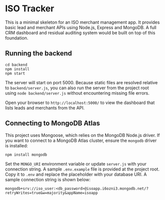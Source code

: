 # ISO Tracker

This is a minimal skeleton for an ISO merchant management app. It provides basic lead and merchant APIs using Node.js, Express and MongoDB. A full CRM dashboard and residual auditing system would be built on top of this foundation.

## Running the backend

```
cd backend
npm install
npm start
```

The server will start on port 5000. Because static files are resolved relative to
`backend/server.js`, you can also run the server from the project root using
`node backend/server.js` without encountering missing file errors.

Open your browser to `http://localhost:5000/` to view the dashboard that lists
leads and merchants from the API.

## Connecting to MongoDB Atlas

This project uses Mongoose, which relies on the MongoDB Node.js driver. If you
want to connect to a MongoDB Atlas cluster, ensure the `mongodb` driver is
installed:

```bash
npm install mongodb
```

Set the `MONGO_URI` environment variable or update `server.js` with your
connection string. A sample `.env.example` file is provided at the project root.
Copy it to `.env` and replace the placeholder with your database URI. A sample
connection string is shown below:

```
mongodb+srv://iso_user:<db_password>@isoapp.i6ozni3.mongodb.net/?retryWrites=true&w=majority&appName=isoapp
```
